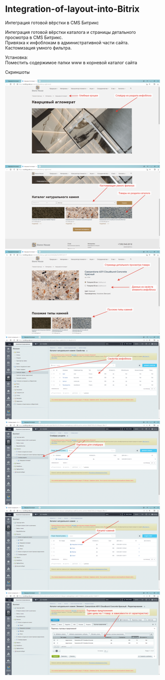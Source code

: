 # Integration-of-layout-into-Bitrix
Интеграция готовой вёрстки в CMS Битрикс

Интеграция готовой вёрстки каталога и страницы детального просмотра в CMS Битрикс.  
Привязка к инфоблокам в административной части сайта.  
Кастомизация умного фильтра.  

Установка:    
Поместить содержимое папки www в корневой каталог сайта 

Скриншоты 

![alt text](screenshots/01.png "Интеграция готовой вёрстки каталога 01")    
![alt text](screenshots/02.png "Интеграция готовой вёрстки каталога 02") 
![alt text](screenshots/03.png "Интеграция готовой вёрстки каталога 03") 
![alt text](screenshots/04.png "Интеграция готовой вёрстки каталога 04") 
![alt text](screenshots/05.png "Интеграция готовой вёрстки каталога 05") 
![alt text](screenshots/06.png "Интеграция готовой вёрстки каталога 06") 
![alt text](screenshots/07.png "Интеграция готовой вёрстки каталога 07")